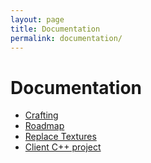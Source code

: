 ```yaml
---
layout: page
title: Documentation
permalink: documentation/
---
```


# Documentation

* [Crafting](/documentation/crafting)
* [Roadmap](/documentation/roadmap)
* [Replace Textures](/documentation/replace-textures)
* [Client C++ project](http://doc.konstructs.org/client/index.html)
